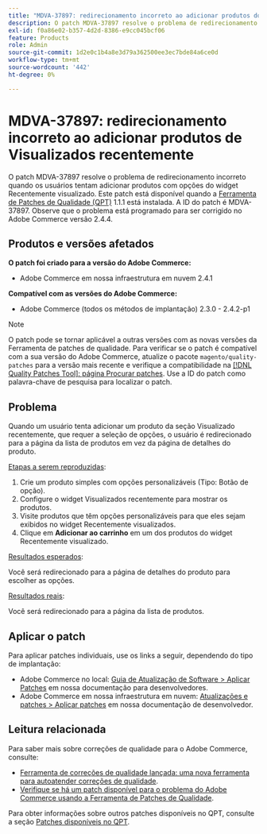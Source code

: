 ```yaml
---
title: "MDVA-37897: redirecionamento incorreto ao adicionar produtos do visualizado recentemente"
description: O patch MDVA-37897 resolve o problema de redirecionamento incorreto quando os usuários tentam adicionar produtos com opções do widget Recentemente visualizado. Este patch está disponível quando a [Ferramenta de correções de qualidade (QPT)](/help/announcements/adobe-commerce-announcements/magento-quality-patches-released-new-tool-to-self-serve-quality-patches.md) 1.1.1 está instalada. A ID do patch é MDVA-37897. Observe que o problema está programado para ser corrigido no Adobe Commerce versão 2.4.4.
exl-id: f0a86e02-b357-4d2d-8386-e9cc045bcf06
feature: Products
role: Admin
source-git-commit: 1d2e0c1b4a8e3d79a362500ee3ec7bde84a6ce0d
workflow-type: tm+mt
source-wordcount: '442'
ht-degree: 0%

---
```


# MDVA-37897: redirecionamento incorreto ao adicionar produtos de Visualizados recentemente

O patch MDVA-37897 resolve o problema de redirecionamento incorreto quando os usuários tentam adicionar produtos com opções do widget Recentemente visualizado. Este patch está disponível quando a [Ferramenta de Patches de Qualidade (QPT)](/help/announcements/adobe-commerce-announcements/magento-quality-patches-released-new-tool-to-self-serve-quality-patches.md) 1.1.1 está instalada. A ID do patch é MDVA-37897. Observe que o problema está programado para ser corrigido no Adobe Commerce versão 2.4.4.

## Produtos e versões afetados

**O patch foi criado para a versão do Adobe Commerce:**

* Adobe Commerce em nossa infraestrutura em nuvem 2.4.1

**Compatível com as versões do Adobe Commerce:**

* Adobe Commerce (todos os métodos de implantação) 2.3.0 - 2.4.2-p1

>[!NOTE]
>
>O patch pode se tornar aplicável a outras versões com as novas versões da Ferramenta de patches de qualidade. Para verificar se o patch é compatível com a sua versão do Adobe Commerce, atualize o pacote `magento/quality-patches` para a versão mais recente e verifique a compatibilidade na [[!DNL Quality Patches Tool]: página Procurar patches](https://devdocs.magento.com/quality-patches/tool.html#patch-grid). Use a ID do patch como palavra-chave de pesquisa para localizar o patch.

## Problema

Quando um usuário tenta adicionar um produto da seção Visualizado recentemente, que requer a seleção de opções, o usuário é redirecionado para a página da lista de produtos em vez da página de detalhes do produto.

<u>Etapas a serem reproduzidas</u>:

1. Crie um produto simples com opções personalizáveis (Tipo: Botão de opção).
1. Configure o widget Visualizados recentemente para mostrar os produtos.
1. Visite produtos que têm opções personalizáveis para que eles sejam exibidos no widget Recentemente visualizados.
1. Clique em **Adicionar ao carrinho** em um dos produtos do widget Recentemente visualizado.

<u>Resultados esperados</u>:

Você será redirecionado para a página de detalhes do produto para escolher as opções.

<u>Resultados reais</u>:

Você será redirecionado para a página da lista de produtos.

## Aplicar o patch

Para aplicar patches individuais, use os links a seguir, dependendo do tipo de implantação:

* Adobe Commerce no local: [Guia de Atualização de Software > Aplicar Patches](https://devdocs.magento.com/guides/v2.4/comp-mgr/patching/mqp.html) em nossa documentação para desenvolvedores.
* Adobe Commerce em nossa infraestrutura em nuvem: [Atualizações e patches > Aplicar patches](https://devdocs.magento.com/cloud/project/project-patch.html) em nossa documentação de desenvolvedor.

## Leitura relacionada

Para saber mais sobre correções de qualidade para o Adobe Commerce, consulte:

* [Ferramenta de correções de qualidade lançada: uma nova ferramenta para autoatender correções de qualidade](/help/announcements/adobe-commerce-announcements/magento-quality-patches-released-new-tool-to-self-serve-quality-patches.md).
* [Verifique se há um patch disponível para o problema do Adobe Commerce usando a Ferramenta de Patches de Qualidade](/help/support-tools/patches-available-in-qpt-tool/check-patch-for-magento-issue-with-magento-quality-patches.md).

Para obter informações sobre outros patches disponíveis no QPT, consulte a seção [Patches disponíveis no QPT](https://support.magento.com/hc/en-us/sections/360010506631-Patches-available-in-QPT-tool-).
